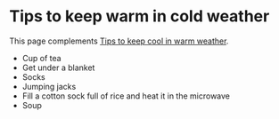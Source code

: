 # Tips to keep warm in cold weather
This page complements [Tips to keep cool in warm weather](pro-tips/staying-warm.md).

* Cup of tea
* Get under a blanket
* Socks
* Jumping jacks
* Fill a cotton sock full of rice and heat it in the microwave
* Soup